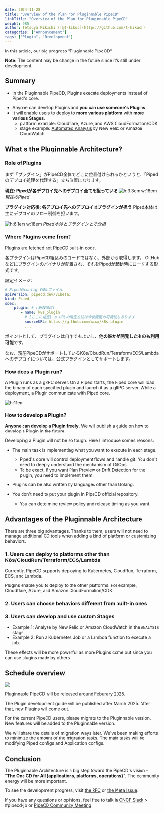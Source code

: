 ```yaml
---
date: 2024-11-28
title: "Overview of the Plan for Pluginnable PipeCD"
linkTitle: "Overview of the Plan for Pluginnable PipeCD"
weight: 985
author: Tetsuya Kikuchi ([@t-kikuc](https://github.com/t-kikuc))
categories: ["Announcement"]
tags: ["Plugin", "Development"]
---
```



<!-- TODO -->
In this article, our big progress "Pluginnable PipeCD"

<!-- この記事では、[PipeCD](https://pipecd.dev/)で絶賛開発中かつ大きな進歩である「プラグイン化」の概要を紹介します。 -->

**Note:** The content may be change in the future since it's still under development.

## Summary

- In the Pluginnable PipeCD, Plugins execute deployments instead of Piped's core.
<!-- - プラグイン化とは、デプロイ処理をPiped本体ではなく**プラグイン**が行うようにする構想 -->
- Anyone can develop Plugins and **you can use someone's Plugins**.
- It will enable users to deploy to **more various platform** with **more various Stages**.
  - platform example:  Cloudflare, Azure, and AWS CloudFormation/CDK
  - stage example:  [Automated Analysis](https://pipecd.dev/docs/user-guide/managing-application/customizing-deployment/automated-deployment-analysis/) by New Relic or Amazon CloudWatch


## What's the Pluginnable Architecture?

### Role of Plugins

まず「プラグイン」がPipeCD全体でどこに位置付けられるかというと、「Pipedのデプロイ処理を代理する」立ち位置になります。

**現在: Pipedが各デプロイ先へのデプロイ全てを担っている**
![h:3.3em w:18em](/images/pipecd-plugin-intro/mechanism-cur.drawio.png)
*現在のPiped*

**プラグイン対応後: 各デプロイ先へのデプロイはプラグインが担う**
Piped本体は主にデプロイのフロー制御を担います。

![h:6.1em w:18em](/images/pipecd-plugin-intro/mechanism-new.drawio.png)
*Piped本体とプラグインとで分担*

### Where Plugins come from?


Plugins are fetched  not PipeCD built-in code.

各プラグインはPipeCD組込みのコードではなく、外部から取得します。
GitHubなどにプラグインのバイナリが配置され、それをPipedが起動時にロードする形式です。

設定イメージ:
```yaml
# Pipedのconfig YAMLファイル
apiVersion: pipecd.dev/v1beta1
kind: Piped
spec:
    plugin: # [新設項目]
       - name: k8s_plugin
         # [ここに指定] ※ URLの指定方法は今後変更の可能性もあります
         sourceURL: https://github.com/xxxx/k8s-plugin
         ...
```

ポイントとして、プラグインは自作でもよいし、**他の誰かが開発したものも利用可能**です。

なお、現在PipeCDがサポートしているK8s/CloudRun/Terraform/ECS/Lambdaへのデプロイについては、公式プラグインとしてサポートします。

### How does a Plugin run?

A Plugin runs as a gRPC server.
On a Piped starts, the Piped core will load the binary of each specified plugin and launch it as a gRPC server.
While a deployment, a Plugin communicate with Piped core.

![h:11em](/images/pipecd-plugin-intro/running.drawio.png)
<!-- *動作時のイメージ* -->

### How to develop a Plugin?

**Anyone can develop a Plugin freely.** We will pubilsh a guide on how to develop a Plugin in the future.

Developing a Plugin will not be so tough. Here I introduce somes reasons:

- The main task is implementing what you want to execute in each stage.
  - Piped's core will control deployment flows and handle git. You don't need to deeply understand the mechanism of GitOps.
  - To be exact, if you want Plan Preview or Drift Detection for the plugin, you need to implement them.

- Plugins can be also written by languages other than Golang.

- You don't need to put your plugin in PipeCD official repository.
  - You can determine review policy and release timing as you want.

## Advantages of the Pluginnable Architecture

There are three big advantages. Thanks to them, users will not need to manage additional CD tools when adding a kind of platform or customizing behaviors.

### 1. Users can deploy to platforms other than K8s/CloudRun/Terraform/ECS/Lambda

Currently, PipeCD supports deploying to Kubernetes, CloudRun, Terraform, ECS, and Lambda.

Plugins enable you to deploy to the other platforms. For example, Cloudflare, Azure, and Amazon CloudFormation/CDK.

### 2. Users can choose behaviors different from built-in ones
<!-- - 例）標準ではK8sはXXなデプロイだが、YYな挙動でデプロイしたい -->

<!-- For example, by PipeCD default -->


### 3. Users can develop and use custom Stages
- Example 1: Analyze by New Relic or Amazon CloudWatch in the `ANALYSIS` stage.
- Example 2: Run a Kubernetes Job or a Lambda function to execute a job.

These effects will be more powerful as more Plugins come out since you can use plugins made by others.

## Schedule overview

![](/images/pipecd-plugin-intro/schedule.drawio.png)

Pluginnable PipeCD will be released around Feburary 2025.

The Plugin development guide will be published after March 2025. After that, new Plugins will come out.

For the current PipeCD users, please migrate to the Pluginnable version.  New features will be added to the Pluginnable version.

We will share the details of migration ways later.  We've been making efforts to minimize the amount of the migration tasks. The main tasks will be modifying Piped configs and Application configs.

## Conclusion

The Pluginnable Architecture is a big step toward the PipeCD's vision - "**The One CD for All {applications, platforms, operations}**".  The community energy will be more important.

To see the development progress, visit [the RFC](https://github.com/pipe-cd/pipecd/blob/master/docs/rfcs/0015-pipecd-plugin-arch-meta.md) or [the Meta Issue](https://github.com/pipe-cd/pipecd/issues/5259).

If you have any questions or opinions, feel free to talk in [CNCF Slack](https://cloud-native.slack.com/) > #pipecd-jp or [PipeCD Community Meeting](https://docs.google.com/document/d/1AtE0CQYbUV5wLfvAcl9mo9MyTCH52BuU7AngVUvE7vg/edit).
